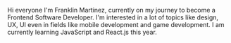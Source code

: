Hi everyone I'm Franklin Martinez, currently on my journey to become a Frontend Software Developer. I'm interested in a lot of topics like design, UX, UI 
even in fields like mobile development and game development. I am currently learning JavaScript and React.js this year.

<!---
TheMVProgrammer/TheMVProgrammer is a ✨ special ✨ repository because its `README.md` (this file) appears on your GitHub profile.
You can click the Preview link to take a look at your changes.
--->
